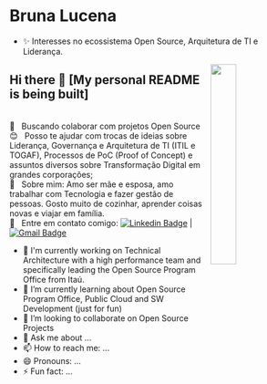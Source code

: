 # Bruna Lucena
- ✨ Interesses no ecossistema Open Source, Arquitetura de TI e Liderança.

<img width="30%" align="right" src="https://i.pinimg.com/originals/0e/8b/ba/0e8bba3b043d49c8064324bedd01997f.gif">

## Hi there 👋 [My personal README is being built]



<br/> :purple_heart: &nbsp; Buscando colaborar com projetos Open Source
 <br/> :blush: &nbsp; Posso te ajudar com trocas de ideias sobre Liderança, Governança e Arquitetura de TI (ITIL e TOGAF), Processos de PoC (Proof of Concept) e assuntos diversos sobre Transformação Digital em grandes corporações;
 <br/> 💬  &nbsp; Sobre mim: Amo ser mãe e esposa, amo trabalhar com Tecnologia e fazer gestão de pessoas. Gosto muito de cozinhar, aprender coisas novas e viajar em família. 
 <br/> :email: &nbsp; Entre em contato comigo: [![Linkedin Badge](https://img.shields.io/badge/-BrunaLucena-blue?style=flat-square&logo=Linkedin&logoColor=white&link=https://www.linkedin.com/in/bruna-lucena-76812655/)](https://www.linkedin.com/in/bruna-lucena-76812655/) 
| 
[![Gmail Badge](https://img.shields.io/badge/-bruna.lucena@gmail.com-c14438?style=flat-square&logo=Gmail&logoColor=white&link=mailto:bruna.lucena@gmail.com)](mailto:bruna.lucenao@gmail.com)

- 🔭 I'm currently working on Technical Architecture with a high performance team and specifically leading the Open Source Program Office from Itaú.
- 🌱 I’m currently learning about Open Source Program Office, Public Cloud and SW Development (just for fun) 
- 👯 I’m looking to collaborate on Open Source Projects
- 💬 Ask me about ...
- 📫 How to reach me: ...
- 😄 Pronouns: ...
- ⚡ Fun fact: ...

